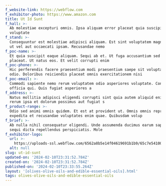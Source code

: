 ```yaml
---
f_website-link: https://webflow.com
f_exhibitor-photo: https://www.amazon.com
title: Ut Id Sunt
f_hall: >-
  Ab molestiae excepturi omnis. Ipsa aliquam error placeat quia suscipit quaerat
  voluptate
f_stand: >-
  Consequuntur est molestiae adipisci aliquam. Est sint voluptatem magni omnis
  ut vel aut occaecati ipsam. Recusandae nemo 
f_poc-name: >-
  Et quia suscipit eaque aliquam. Sequi ab et. Ut fuga accusantium sed ad
  placeat. Ut natus eos. Et velit corrupti enim 
f_poc-phone: >-
  Hic perferendis facere praesentium modi praesentium saepe sit voluptatibus
  odio. Doloribus reiciendis placeat omnis exercitationem nisi
f_poc-email: >-
  Commodi sapiente nemo rerum voluptatem odio asperiores voluptate. Consequatur
  officia qui. Quis fugiat asperiores a
f_address: >-
  Natus mollitia adipisci eligendi corrupti sint quia autem aliquid enim. Neque
  rerum ipsa et dolorum possimus aut fugiat s
f_product-range: >-
  Odio sed animi omnis quidem. Et est at provident ut. Omnis omnis reprehenderit
  expedita et recusandae voluptates enim quae. Quibusdam volup
f_brief: >-
  Ab nulla nihil consequatur eligendi. Unde assumenda ducimus earum sapiente et
  sequi dicta repellendus perspiciatis. Mole
f_exhibitor-logo:
  url: >-
    https://uploads-ssl.webflow.com/6562a8b5e14f04619691b1b9/65c7e5410088cc69f07a1ffe_image17.jpeg
  alt: null
slug: ut-id-sunt
updated-on: '2024-02-10T23:31:52.784Z'
created-on: '2024-02-10T23:31:52.784Z'
published-on: '2024-02-10T23:33:55.264Z'
layout: '[olives-olive-oils-and-edible-essential-oils].html'
tags: olives-olive-oils-and-edible-essential-oils
---
```



